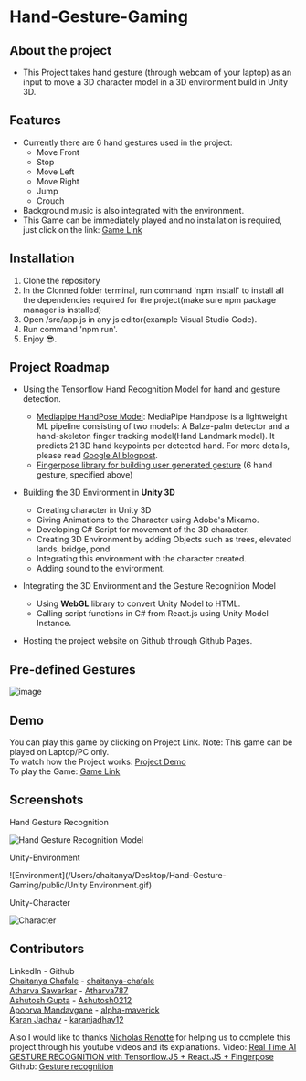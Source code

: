 # Hand-Gesture-Gaming

## About the project
* This Project takes hand gesture (through webcam of your laptop) as an input to move a 3D character model in a 3D environment build in Unity 3D.

## Features
* Currently there are 6 hand gestures used in the project:
  * Move Front
  * Stop
  * Move Left
  * Move Right
  * Jump
  * Crouch
* Background music is also integrated with the environment.
* This Game can be immediately played and no installation is required, just click on the link: [Game Link](https://atharva787.github.io/Hand-Gesture-Gaming/)

## Installation
  1. Clone the repository
  2. In the Clonned folder terminal, run command 'npm install' to install all the dependencies required for the project(make sure npm package manager is installed)
  3. Open /src/app.js in any js editor(example Visual Studio Code).
  4. Run command 'npm run'.
  5. Enjoy 😎.

## Project Roadmap

* Using the Tensorflow Hand Recognition Model for hand and gesture detection.
  * [Mediapipe HandPose Model](https://github.com/tensorflow/tfjs-models/tree/master/handpose): MediaPipe Handpose is a lightweight ML pipeline consisting of two models: A Balze-palm detector and a hand-skeleton finger     tracking model(Hand Landmark model). It predicts 21 3D hand keypoints per detected hand. For more details, please read [Google AI blogpost](https://ai.googleblog.com/2019/08/on-device-real-time-hand-tracking-with.html).
  * [Fingerpose library for building user generated gesture](https://github.com/andypotato/fingerpose) (6 hand gesture, specified above)

* Building the 3D Environment in **Unity 3D**
  * Creating character in Unity 3D
  * Giving Animations to the Character using Adobe's Mixamo.
  * Developing C# Script for movement of the 3D character.
  * Creating 3D Environment by adding Objects such as trees, elevated lands, bridge, pond
  * Integrating this environment with the character created.
  * Adding sound to the environment.
  
* Integrating the 3D Environment and the Gesture Recognition Model
   * Using **WebGL** library to convert Unity Model to HTML.
   * Calling script functions in C# from React.js using Unity Model Instance.
   
* Hosting the project website on Github through Github Pages.

## Pre-defined Gestures
![image](https://user-images.githubusercontent.com/57006874/120470102-cc150980-c3c0-11eb-9034-3cea8e26c10a.png)

## Demo
You can play this game by clicking on Project Link.
Note: This game can be played on Laptop/PC only.<br/>
To watch how the Project works: [Project Demo](https://www.linkedin.com/posts/ashutosh-gupta-b9a949193_react-gesturerecognition-unity3d-ugcPost-6798659191981514752-CFtx) <br/>
To play the Game: [Game Link](https://atharva787.github.io/Hand-Gesture-Gaming/)


## Screenshots

Hand Gesture Recognition

![Hand Gesture Recognition Model](https://user-images.githubusercontent.com/57006874/120469047-81df5880-c3bf-11eb-8644-de02c66c5e06.gif)

Unity-Environment

![Environment](/Users/chaitanya/Desktop/Hand-Gesture-Gaming/public/Unity Environment.gif)

Unity-Character

![Character](https://user-images.githubusercontent.com/57006874/120463113-332ec000-c3b9-11eb-931f-c5867198de9c.png)


## Contributors
LinkedIn - Github <br/>
[Chaitanya Chafale](https://www.linkedin.com/in/chaitanya-chafale/) - [chaitanya-chafale](https://github.com/chaitanya-chafale) <br/>
[Atharva Sawarkar](https://www.linkedin.com/in/atharvasawarkar/) - [Atharva787](https://github.com/Atharva787) <br/>
[Ashutosh Gupta](https://www.linkedin.com/in/ashutosh-gupta-b9a949193/) - [Ashutosh0212](https://github.com/Ashutosh0212) <br/>
[Apoorva Mandavgane](https://www.linkedin.com/in/apoorva-ashish-mandavgane-b116a718b/) - [alpha-maverick](https://github.com/alpha-maverick) <br/>
[Karan Jadhav](https://www.linkedin.com/in/karan-jadhav-722a71176/) - [karanjadhav12](https://github.com/karanjadhav12)

Also I would like to thanks [Nicholas Renotte](https://www.linkedin.com/in/nicholasrenotte/) for helping us to complete this project through his youtube videos and its explanations.
Video: [Real Time AI GESTURE RECOGNITION with Tensorflow.JS + React.JS + Fingerpose](https://www.youtube.com/watch?v=9MTiQMxTXPE&list=PLgNJO2hghbmhqne2KldbiWfzMGJSB6mQK&index=5)<br/>
Github: [Gesture recognition](https://github.com/nicknochnack/GestureRecognition)

